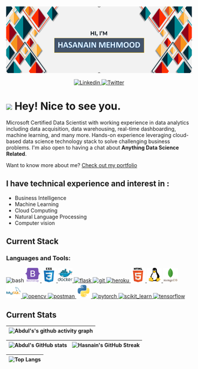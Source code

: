 [![Abdul's GitHub Banner](./assets/GithubBanner.png)](https://aicaliber.com)

<p align="center">
  <a href="https://www.linkedin.com/in/hasanain-mehmood-a37a4116b/">
    <img src="https://img.shields.io/badge/hasnain_mehmood-%230077B5.svg?style=for-the-badge&logo=linkedin&logoColor=white" alt="Linkedin" />
 </a>
<a href="https://twitter.com/F__Abdul">
    <img src="https://img.shields.io/badge/-@F__Abdul-%231DA1F2.svg?style=for-the-badge&logo=Twitter&logoColor=white" alt="Twitter" />
 </a>

<h1><img src="https://emojis.slackmojis.com/emojis/images/1531849430/4246/blob-sunglasses.gif?1531849430" width="30"/> Hey! Nice to see you.</h1>

Microsoft Certified Data Scientist with working experience in data analytics
including data acquisition, data warehousing, real-time dashboarding, machine learning, and many more.
Hands-on experience leveraging cloud-based data science technology stack to solve challenging business problems.
I'm also open to having a chat about **Anything Data Science Related**.

Want to know more about me? [Check out my portfolio](https://www.aicaliber.com)

## I have technical experience and interest in :
* Business Intelligence
* Machine Learning 
* Cloud Computing
* Natural Language Processing 
* Computer vision

## Current Stack
<h3 align="left">Languages and Tools:</h3>
<img src="https://www.vectorlogo.zone/logos/gnu_bash/gnu_bash-icon.svg" alt="bash" width="40" height="40"/> </a> <a href="https://getbootstrap.com" target="_blank"> <img src="https://raw.githubusercontent.com/devicons/devicon/master/icons/bootstrap/bootstrap-plain-wordmark.svg" alt="bootstrap" width="40" height="40"/> </a> <a href="https://www.w3schools.com/css/" target="_blank"> <img src="https://raw.githubusercontent.com/devicons/devicon/master/icons/css3/css3-original-wordmark.svg" alt="css3" width="40" height="40"/> </a> <a href="https://www.docker.com/" target="_blank"> <img src="https://raw.githubusercontent.com/devicons/devicon/master/icons/docker/docker-original-wordmark.svg" alt="docker" width="40" height="40"/> </a> <a href="https://flask.palletsprojects.com/" target="_blank"> <img src="https://www.vectorlogo.zone/logos/pocoo_flask/pocoo_flask-icon.svg" alt="flask" width="40" height="40"/> </a> <a href="https://git-scm.com/" target="_blank"> <img src="https://www.vectorlogo.zone/logos/git-scm/git-scm-icon.svg" alt="git" width="40" height="40"/> </a> <a href="https://heroku.com" target="_blank"> <img src="https://www.vectorlogo.zone/logos/heroku/heroku-icon.svg" alt="heroku" width="40" height="40"/> </a> <a href="https://www.w3.org/html/" target="_blank"> <img src="https://raw.githubusercontent.com/devicons/devicon/master/icons/html5/html5-original-wordmark.svg" alt="html5" width="40" height="40"/> </a> <a href="https://www.linux.org/" target="_blank"> <img src="https://raw.githubusercontent.com/devicons/devicon/master/icons/linux/linux-original.svg" alt="linux" width="40" height="40"/> </a> <a href="https://www.mongodb.com/" target="_blank"> <img src="https://raw.githubusercontent.com/devicons/devicon/master/icons/mongodb/mongodb-original-wordmark.svg" alt="mongodb" width="40" height="40"/> </a> <a href="https://www.mysql.com/" target="_blank"> <img src="https://raw.githubusercontent.com/devicons/devicon/master/icons/mysql/mysql-original-wordmark.svg" alt="mysql" width="40" height="40"/> </a> <a href="https://opencv.org/" target="_blank"> <img src="https://www.vectorlogo.zone/logos/opencv/opencv-icon.svg" alt="opencv" width="40" height="40"/> </a> <a href="https://postman.com" target="_blank"> <img src="https://www.vectorlogo.zone/logos/getpostman/getpostman-icon.svg" alt="postman" width="40" height="40"/> </a> <a href="https://www.python.org" target="_blank"> <img src="https://raw.githubusercontent.com/devicons/devicon/master/icons/python/python-original.svg" alt="python" width="40" height="40"/> </a> <a href="https://pytorch.org/" target="_blank"> <img src="https://www.vectorlogo.zone/logos/pytorch/pytorch-icon.svg" alt="pytorch" width="40" height="40"/> </a> <a href="https://scikit-learn.org/" target="_blank"> <img src="https://upload.wikimedia.org/wikipedia/commons/0/05/Scikit_learn_logo_small.svg" alt="scikit_learn" width="40" height="40"/> </a> <a href="https://www.tensorflow.org" target="_blank"> <img src="https://www.vectorlogo.zone/logos/tensorflow/tensorflow-icon.svg" alt="tensorflow" width="40" height="40"/> </a> </p>

## Current Stats

|   ![Abdul's's github activity graph](https://activity-graph.herokuapp.com/graph?username=hassi34&theme=rogue) |
| :---: |

| ![Abdul's GitHub stats](https://github-readme-stats.vercel.app/api?username=hassi34&show_icons=true&theme=city_lights) | ![Hasnain's GitHub Streak](https://github-readme-streak-stats.herokuapp.com/?user=hassi34&theme=city-lights) |
| :---: | :---: |

| ![Top Langs](https://github-readme-stats.vercel.app/api/top-langs/?username=hassi34&theme=city_lights) |
| :---: |
